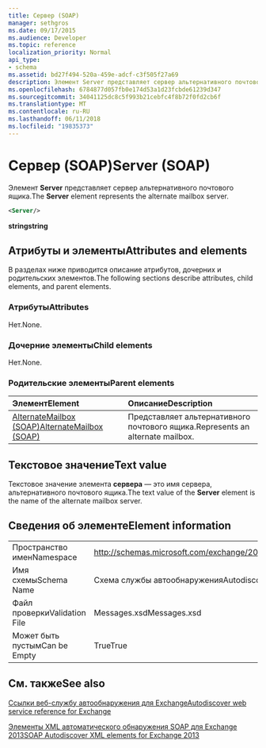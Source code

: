 ```yaml
---
title: Сервер (SOAP)
manager: sethgros
ms.date: 09/17/2015
ms.audience: Developer
ms.topic: reference
localization_priority: Normal
api_type:
- schema
ms.assetid: bd27f494-520a-459e-adcf-c3f505f27a69
description: Элемент Server представляет сервер альтернативного почтового ящика.
ms.openlocfilehash: 6784877d057fb0e174d53a1d23fcbde61239d347
ms.sourcegitcommit: 34041125dc8c5f993b21cebfc4f8b72f0fd2cb6f
ms.translationtype: MT
ms.contentlocale: ru-RU
ms.lasthandoff: 06/11/2018
ms.locfileid: "19835373"
---
```

# <a name="server-soap"></a><span data-ttu-id="8d16a-103">Сервер (SOAP)</span><span class="sxs-lookup"><span data-stu-id="8d16a-103">Server (SOAP)</span></span>

<span data-ttu-id="8d16a-104">Элемент **Server** представляет сервер альтернативного почтового ящика.</span><span class="sxs-lookup"><span data-stu-id="8d16a-104">The **Server** element represents the alternate mailbox server.</span></span> 
  
```XML
<Server/>
```

 <span data-ttu-id="8d16a-105">**string**</span><span class="sxs-lookup"><span data-stu-id="8d16a-105">**string**</span></span>
## <a name="attributes-and-elements"></a><span data-ttu-id="8d16a-106">Атрибуты и элементы</span><span class="sxs-lookup"><span data-stu-id="8d16a-106">Attributes and elements</span></span>

<span data-ttu-id="8d16a-107">В разделах ниже приводится описание атрибутов, дочерних и родительских элементов.</span><span class="sxs-lookup"><span data-stu-id="8d16a-107">The following sections describe attributes, child elements, and parent elements.</span></span>
  
### <a name="attributes"></a><span data-ttu-id="8d16a-108">Атрибуты</span><span class="sxs-lookup"><span data-stu-id="8d16a-108">Attributes</span></span>

<span data-ttu-id="8d16a-109">Нет.</span><span class="sxs-lookup"><span data-stu-id="8d16a-109">None.</span></span>
  
### <a name="child-elements"></a><span data-ttu-id="8d16a-110">Дочерние элементы</span><span class="sxs-lookup"><span data-stu-id="8d16a-110">Child elements</span></span>

<span data-ttu-id="8d16a-111">Нет.</span><span class="sxs-lookup"><span data-stu-id="8d16a-111">None.</span></span>
  
### <a name="parent-elements"></a><span data-ttu-id="8d16a-112">Родительские элементы</span><span class="sxs-lookup"><span data-stu-id="8d16a-112">Parent elements</span></span>

|<span data-ttu-id="8d16a-113">**Элемент**</span><span class="sxs-lookup"><span data-stu-id="8d16a-113">**Element**</span></span>|<span data-ttu-id="8d16a-114">**Описание**</span><span class="sxs-lookup"><span data-stu-id="8d16a-114">**Description**</span></span>|
|:-----|:-----|
|[<span data-ttu-id="8d16a-115">AlternateMailbox (SOAP)</span><span class="sxs-lookup"><span data-stu-id="8d16a-115">AlternateMailbox (SOAP)</span></span>](alternatemailbox-soap.md) <br/> |<span data-ttu-id="8d16a-116">Представляет альтернативного почтового ящика.</span><span class="sxs-lookup"><span data-stu-id="8d16a-116">Represents an alternate mailbox.</span></span>  <br/> |
   
## <a name="text-value"></a><span data-ttu-id="8d16a-117">Текстовое значение</span><span class="sxs-lookup"><span data-stu-id="8d16a-117">Text value</span></span>

<span data-ttu-id="8d16a-118">Текстовое значение элемента **сервера** — это имя сервера, альтернативного почтового ящика.</span><span class="sxs-lookup"><span data-stu-id="8d16a-118">The text value of the **Server** element is the name of the alternate mailbox server.</span></span> 
  
## <a name="element-information"></a><span data-ttu-id="8d16a-119">Сведения об элементе</span><span class="sxs-lookup"><span data-stu-id="8d16a-119">Element information</span></span>

|||
|:-----|:-----|
|<span data-ttu-id="8d16a-120">Пространство имен</span><span class="sxs-lookup"><span data-stu-id="8d16a-120">Namespace</span></span>  <br/> |http://schemas.microsoft.com/exchange/2010/Autodiscover  <br/> |
|<span data-ttu-id="8d16a-121">Имя схемы</span><span class="sxs-lookup"><span data-stu-id="8d16a-121">Schema Name</span></span>  <br/> |<span data-ttu-id="8d16a-122">Схема службы автообнаружения</span><span class="sxs-lookup"><span data-stu-id="8d16a-122">Autodiscover schema</span></span>  <br/> |
|<span data-ttu-id="8d16a-123">Файл проверки</span><span class="sxs-lookup"><span data-stu-id="8d16a-123">Validation File</span></span>  <br/> |<span data-ttu-id="8d16a-124">Messages.xsd</span><span class="sxs-lookup"><span data-stu-id="8d16a-124">Messages.xsd</span></span>  <br/> |
|<span data-ttu-id="8d16a-125">Может быть пустым</span><span class="sxs-lookup"><span data-stu-id="8d16a-125">Can be Empty</span></span>  <br/> |<span data-ttu-id="8d16a-126">True</span><span class="sxs-lookup"><span data-stu-id="8d16a-126">True</span></span>  <br/> |
   
## <a name="see-also"></a><span data-ttu-id="8d16a-127">См. также</span><span class="sxs-lookup"><span data-stu-id="8d16a-127">See also</span></span>



[<span data-ttu-id="8d16a-128">Ссылки веб-службу автообнаружения для Exchange</span><span class="sxs-lookup"><span data-stu-id="8d16a-128">Autodiscover web service reference for Exchange</span></span>](autodiscover-web-service-reference-for-exchange.md)
  
[<span data-ttu-id="8d16a-129">Элементы XML автоматического обнаружения SOAP для Exchange 2013</span><span class="sxs-lookup"><span data-stu-id="8d16a-129">SOAP Autodiscover XML elements for Exchange 2013</span></span>](soap-autodiscover-xml-elements-for-exchange-2013.md)

